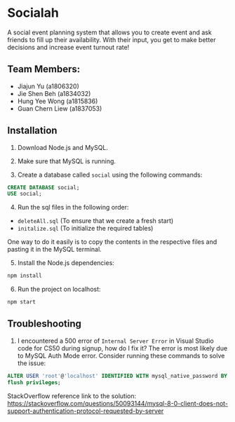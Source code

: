 # Socialah

A social event planning system that allows you to create event and ask friends to fill up their availability. With their input, you get to make better decisions and increase event turnout rate!

## Team Members:

- Jiajun Yu (a1806320)
- Jie Shen Beh (a1834032)
- Hung Yee Wong (a1815836)
- Guan Chern Liew (a1837053)

## Installation

1. Download Node.js and MySQL.

2. Make sure that MySQL is running.

3. Create a database called `social` using the following commands:

```sql
CREATE DATABASE social;
USE social;
```

4. Run the sql files in the following order:

- `deleteAll.sql` (To ensure that we create a fresh start)
- `initalize.sql` (To initialize the required tables)

One way to do it easily is to copy the contents in the respective files and pasting it in the MySQL terminal.

5. Install the Node.js dependencies:

```bash
npm install
```

6. Run the project on localhost:

```bash
npm start
```

## Troubleshooting

1. I encountered a 500 error of `Internal Server Error` in Visual Studio code for CS50 during signup, how do I fix it?
   The error is most likely due to MySQL Auth Mode error. Consider running these commands to solve the issue:

```sql
ALTER USER 'root'@'localhost' IDENTIFIED WITH mysql_native_password BY 'password';
flush privileges;
```

StackOverflow reference link to the solution: https://stackoverflow.com/questions/50093144/mysql-8-0-client-does-not-support-authentication-protocol-requested-by-server
